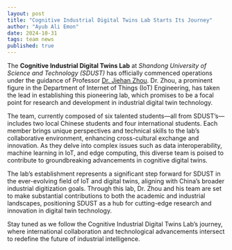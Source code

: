 ```yaml
---
layout: post
title: "Cognitive Industrial Digital Twins Lab Starts Its Journey"
author: "Ayub Ali Emon"
date: 2024-10-31
tags: team news
published: true
---
```



The **Cognitive Industrial Digital Twins Lab** at *Shandong University of Science and Technology (SDUST)* has officially commenced operations under the guidance of Professor [Dr. Jiehan Zhou](/jiehan_zhou/). Dr. Zhou, a prominent figure in the Department of Internet of Things (IoT) Engineering, has taken the lead in establishing this pioneering lab, which promises to be a focal point for research and development in industrial digital twin technology.  

The team, currently composed of six talented students—all from SDUST’s—includes two local Chinese students and four international students. Each member brings unique perspectives and technical skills to the lab’s collaborative environment, enhancing cross-cultural exchange and innovation. As they delve into complex issues such as data interoperability, machine learning in IoT, and edge computing, this diverse team is poised to contribute to groundbreaking advancements in cognitive digital twins. 

The lab’s establishment represents a significant step forward for SDUST in the ever-evolving field of IoT and digital twins, aligning with China’s broader industrial digitization goals. Through this lab, Dr. Zhou and his team are set to make substantial contributions to both the academic and industrial landscapes, positioning SDUST as a hub for cutting-edge research and innovation in digital twin technology.  

Stay tuned as we follow the Cognitive Industrial Digital Twins Lab’s journey, where international collaboration and technological advancements intersect to redefine the future of industrial intelligence.
